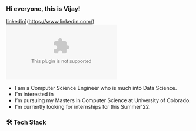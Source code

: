 ### Hi everyone, this is Vijay!

[linkedin](https://www.linkedin.com/in/vijaya-simha-bheemi-reddy-527bbb160/)](https://www.linkedin.com/)
[![Gmail](vijaysrc3@gmail.com)](https://mail.google.com/mail)

- I am a Computer Science Engineer who is much into Data Science.
- I’m interested in 
- I’m pursuing my Masters in Computer Science at University of Colorado. 
- I’m currently looking for internships for this Summer'22.


### 🛠  Tech Stack




<!---
vijaysrc3/vijaysrc3 is a ✨ special ✨ repository because its `README.md` (this file) appears on your GitHub profile.
You can click the Preview link to take a look at your changes.
--->
